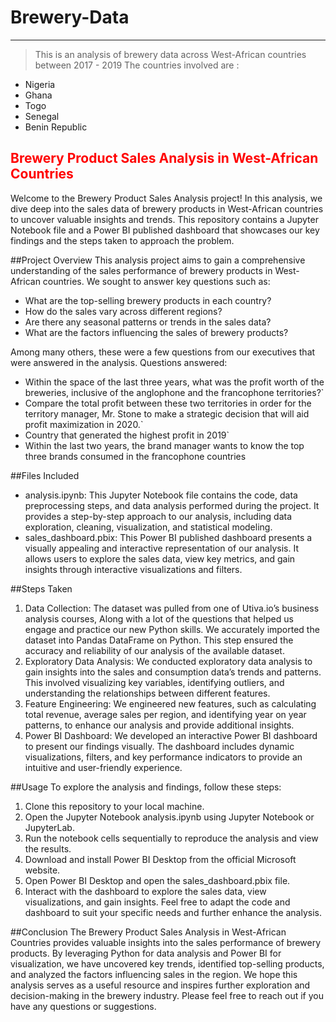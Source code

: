 # Brewery-Data
***
> This is an analysis of brewery data across West-African countries between 2017 - 2019
The countries involved are :
- Nigeria
- Ghana
- Togo
- Senegal
- Benin Republic





## <font color ="red">Brewery Product Sales Analysis in West-African Countries</font>

Welcome to the Brewery Product Sales Analysis project! In this analysis, we dive deep into the sales data of brewery products in West-African countries to uncover valuable insights and trends. This repository contains a Jupyter Notebook file and a Power BI published dashboard that showcases our key findings and the steps taken to approach the problem.

##Project Overview
This analysis project aims to gain a comprehensive understanding of the sales performance of brewery products in West-African countries. We sought to answer key questions such as:
* What are the top-selling brewery products in each country?
* How do the sales vary across different regions?
* Are there any seasonal patterns or trends in the sales data?
* What are the factors influencing the sales of brewery products?



Among many others, these were a few questions from our executives that were answered in the analysis.
Questions answered:
* Within the space of the last three years, what was the profit worth of the breweries, inclusive of the anglophone and the francophone territories?`
*  Compare the total profit between these two territories in order for the territory manager, Mr. Stone to make a strategic decision that will aid profit maximization in 2020.`
* Country that generated the highest profit in 2019`
* Within the last two years, the brand manager wants to know the top three brands consumed in the francophone countries


##Files Included
* analysis.ipynb: This Jupyter Notebook file contains the code, data preprocessing steps, and data analysis performed during the project. It provides a step-by-step approach to our analysis, including data exploration, cleaning, visualization, and statistical modeling.
* sales_dashboard.pbix: This Power BI published dashboard presents a visually appealing and interactive representation of our analysis. It allows users to explore the sales data, view key metrics, and gain insights through interactive visualizations and filters.


##Steps Taken
1. Data Collection: The dataset was pulled from one of Utiva.io’s business analysis courses, Along with a lot of the questions that helped us engage and practice our new Python skills. We accurately imported the dataset into Pandas DataFrame on Python. This step ensured the accuracy and reliability of our analysis of the available dataset.
2. Exploratory Data Analysis: We conducted exploratory data analysis to gain insights into the sales and consumption data’s trends and patterns. This involved visualizing key variables, identifying outliers, and understanding the relationships between different features.
3. Feature Engineering: We engineered new features, such as calculating total revenue, average sales per region, and identifying year on year patterns, to enhance our analysis and provide additional insights.
4. Power BI Dashboard: We developed an interactive Power BI dashboard to present our findings visually. The dashboard includes dynamic visualizations, filters, and key performance indicators to provide an intuitive and user-friendly experience.



##Usage
To explore the analysis and findings, follow these steps:
1. Clone this repository to your local machine.
2. Open the Jupyter Notebook analysis.ipynb using Jupyter Notebook or JupyterLab.
3. Run the notebook cells sequentially to reproduce the analysis and view the results.
4. Download and install Power BI Desktop from the official Microsoft website.
5. Open Power BI Desktop and open the sales_dashboard.pbix file.
6. Interact with the dashboard to explore the sales data, view visualizations, and gain insights.
Feel free to adapt the code and dashboard to suit your specific needs and further enhance the analysis.

##Conclusion
The Brewery Product Sales Analysis in West-African Countries provides valuable insights into the sales performance of brewery products. By leveraging Python for data analysis and Power BI for visualization, we have uncovered key trends, identified top-selling products, and analyzed the factors influencing sales in the region.
We hope this analysis serves as a useful resource and inspires further exploration and decision-making in the brewery industry. Please feel free to reach out if you have any questions or suggestions.



